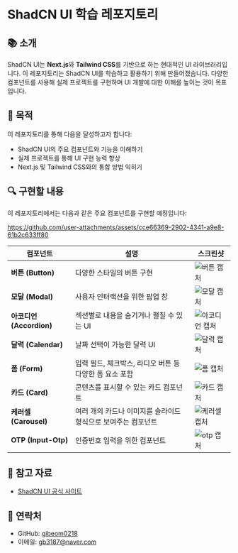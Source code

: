 # ShadCN UI 학습 레포지토리

## 📚 소개
ShadCN UI는 **Next.js**와 **Tailwind CSS**를 기반으로 하는 현대적인 UI 라이브러리입니다. 이 레포지토리는 ShadCN UI를 학습하고 활용하기 위해 만들어졌습니다. 다양한 컴포넌트를 사용해 실제 프로젝트를 구현하며 UI 개발에 대한 이해를 높이는 것이 목표입니다.

## 🎯 목적
이 레포지토리를 통해 다음을 달성하고자 합니다:
- ShadCN UI의 주요 컴포넌트와 기능을 이해하기
- 실제 프로젝트를 통해 UI 구현 능력 향상
- Next.js 및 Tailwind CSS와의 통합 방법 익히기

## 🔍 구현할 내용
이 레포지토리에서는 다음과 같은 주요 컴포넌트를 구현할 예정입니다:

https://github.com/user-attachments/assets/cce66369-2902-4341-a9e8-61b2c633ff80

| **컴포넌트** | **설명** | **스크린샷** |
|-------------|---------|-------------|
| **버튼 (Button)** | 다양한 스타일의 버튼 구현 | ![버튼 캡처](https://github.com/user-attachments/assets/74d6f66d-7644-4462-b252-ed026ab0d551) |
| **모달 (Modal)** | 사용자 인터랙션을 위한 팝업 창 | ![모달 캡처](https://github.com/user-attachments/assets/9a3d5b16-a1ca-4c31-8b59-32e0a78eb690) |
| **아코디언 (Accordion)** | 섹션별로 내용을 숨기거나 펼칠 수 있는 UI | ![아코디언 캡처](https://github.com/user-attachments/assets/74e7e5ec-3822-4563-af21-9670496b3966) |
| **달력 (Calendar)** | 날짜 선택이 가능한 달력 UI | ![달력 캡처](https://github.com/user-attachments/assets/736d5dee-970b-4b1c-aefe-be35b27103f8) |
| **폼 (Form)** | 입력 필드, 체크박스, 라디오 버튼 등 다양한 폼 요소 포함 | ![폼 캡처](https://github.com/user-attachments/assets/b5eb2c93-8444-4c0d-b834-9c545ad07034) |
| **카드 (Card)** | 콘텐츠를 표시할 수 있는 카드 컴포넌트 | ![카드 캡처](https://github.com/user-attachments/assets/2d355a3f-83ca-4959-9b17-b0bbd6271396) |
| **케러셀 (Carousel)** | 여러 개의 카드나 이미지를 슬라이드 형식으로 보여주는 컴포넌트 | ![케러셀 캡처](https://github.com/user-attachments/assets/cce66369-2902-4341-a9e8-61b2c633ff80) |
| **OTP (Input-Otp)** | 인증번호 입력을 위한 컴포넌트 | ![otp 캡처](https://github.com/user-attachments/assets/7f5f123c-1d7b-4de4-9bd4-497805f24e9a) |

## 📖 참고 자료
- [ShadCN UI 공식 사이트](https://ui.shadcn.com/)

## 📧 연락처
- GitHub: [gibeom0218](https://github.com/gibeom0218)
- 이메일: gb3187@naver.com
